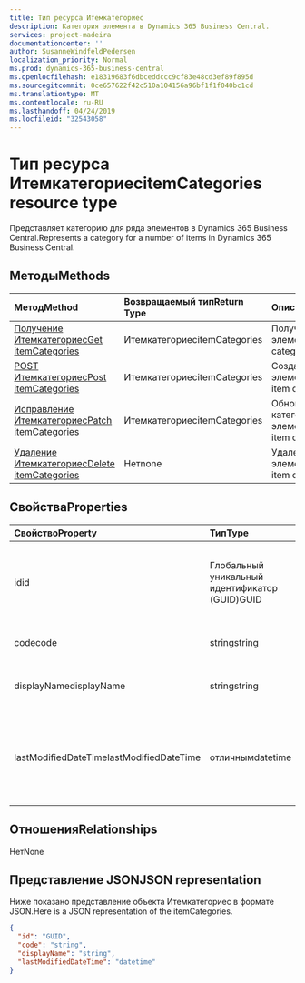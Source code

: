 ```yaml
---
title: Тип ресурса Итемкатегориес
description: Категория элемента в Dynamics 365 Business Central.
services: project-madeira
documentationcenter: ''
author: SusanneWindfeldPedersen
localization_priority: Normal
ms.prod: dynamics-365-business-central
ms.openlocfilehash: e18319683f6dbceddccc9cf83e48cd3ef89f895d
ms.sourcegitcommit: 0ce657622f42c510a104156a96bf1f1f040bc1cd
ms.translationtype: MT
ms.contentlocale: ru-RU
ms.lasthandoff: 04/24/2019
ms.locfileid: "32543058"
---
```

# <a name="itemcategories-resource-type"></a><span data-ttu-id="4875e-103">Тип ресурса Итемкатегориес</span><span class="sxs-lookup"><span data-stu-id="4875e-103">itemCategories resource type</span></span>
<span data-ttu-id="4875e-104">Представляет категорию для ряда элементов в Dynamics 365 Business Central.</span><span class="sxs-lookup"><span data-stu-id="4875e-104">Represents a category for a number of items in Dynamics 365 Business Central.</span></span>

## <a name="methods"></a><span data-ttu-id="4875e-105">Методы</span><span class="sxs-lookup"><span data-stu-id="4875e-105">Methods</span></span>

| <span data-ttu-id="4875e-106">Метод</span><span class="sxs-lookup"><span data-stu-id="4875e-106">Method</span></span>                                                          | <span data-ttu-id="4875e-107">Возвращаемый тип</span><span class="sxs-lookup"><span data-stu-id="4875e-107">Return Type</span></span>  |<span data-ttu-id="4875e-108">Описание</span><span class="sxs-lookup"><span data-stu-id="4875e-108">Description</span></span>             |
|:----------------------------------------------------------------|:-------------|:-----------------------|
|[<span data-ttu-id="4875e-109">Получение Итемкатегориес</span><span class="sxs-lookup"><span data-stu-id="4875e-109">Get itemCategories</span></span>](../api/dynamics-itemcategories-get.md)      |<span data-ttu-id="4875e-110">Итемкатегориес</span><span class="sxs-lookup"><span data-stu-id="4875e-110">itemCategories</span></span>|<span data-ttu-id="4875e-111">Получение категории элемента.</span><span class="sxs-lookup"><span data-stu-id="4875e-111">Get an item category.</span></span>   |
|[<span data-ttu-id="4875e-112">POST Итемкатегориес</span><span class="sxs-lookup"><span data-stu-id="4875e-112">Post itemCategories</span></span>](../api/dynamics-create-itemcategories.md)  |<span data-ttu-id="4875e-113">Итемкатегориес</span><span class="sxs-lookup"><span data-stu-id="4875e-113">itemCategories</span></span>|<span data-ttu-id="4875e-114">Создайте категорию элемента.</span><span class="sxs-lookup"><span data-stu-id="4875e-114">Create an item category.</span></span>|
|[<span data-ttu-id="4875e-115">Исправление Итемкатегориес</span><span class="sxs-lookup"><span data-stu-id="4875e-115">Patch itemCategories</span></span>](../api/dynamics-itemcategories-update.md) |<span data-ttu-id="4875e-116">Итемкатегориес</span><span class="sxs-lookup"><span data-stu-id="4875e-116">itemCategories</span></span>|<span data-ttu-id="4875e-117">Обновление категории элемента.</span><span class="sxs-lookup"><span data-stu-id="4875e-117">Update an item category.</span></span>|
|[<span data-ttu-id="4875e-118">Удаление Итемкатегориес</span><span class="sxs-lookup"><span data-stu-id="4875e-118">Delete itemCategories</span></span>](../api/dynamics-itemcategories-delete.md)|<span data-ttu-id="4875e-119">Нет</span><span class="sxs-lookup"><span data-stu-id="4875e-119">none</span></span>          |<span data-ttu-id="4875e-120">Удаление категории элемента.</span><span class="sxs-lookup"><span data-stu-id="4875e-120">Delete an item category.</span></span>|

## <a name="properties"></a><span data-ttu-id="4875e-121">Свойства</span><span class="sxs-lookup"><span data-stu-id="4875e-121">Properties</span></span>
| <span data-ttu-id="4875e-122">Свойство</span><span class="sxs-lookup"><span data-stu-id="4875e-122">Property</span></span>           | <span data-ttu-id="4875e-123">Тип</span><span class="sxs-lookup"><span data-stu-id="4875e-123">Type</span></span>   |<span data-ttu-id="4875e-124">Описание</span><span class="sxs-lookup"><span data-stu-id="4875e-124">Description</span></span>                                     |
|:-------------------|:-------|:-----------------------------------------------|
|<span data-ttu-id="4875e-125">id</span><span class="sxs-lookup"><span data-stu-id="4875e-125">id</span></span>                  |<span data-ttu-id="4875e-126">Глобальный уникальный идентификатор (GUID)</span><span class="sxs-lookup"><span data-stu-id="4875e-126">GUID</span></span>    |<span data-ttu-id="4875e-127">Уникальный идентификатор Итемкатегори.</span><span class="sxs-lookup"><span data-stu-id="4875e-127">The unique ID of the itemCategory.</span></span> <span data-ttu-id="4875e-128">Не редактируемые.</span><span class="sxs-lookup"><span data-stu-id="4875e-128">Non-editable.</span></span>|
|<span data-ttu-id="4875e-129">code</span><span class="sxs-lookup"><span data-stu-id="4875e-129">code</span></span>                |<span data-ttu-id="4875e-130">string</span><span class="sxs-lookup"><span data-stu-id="4875e-130">string</span></span>  |<span data-ttu-id="4875e-131">Код Итемкатегори.</span><span class="sxs-lookup"><span data-stu-id="4875e-131">The itemCategory code.</span></span>                          |
|<span data-ttu-id="4875e-132">displayName</span><span class="sxs-lookup"><span data-stu-id="4875e-132">displayName</span></span>         |<span data-ttu-id="4875e-133">string</span><span class="sxs-lookup"><span data-stu-id="4875e-133">string</span></span>  |<span data-ttu-id="4875e-134">Отображаемое имя Итемкатегориес.</span><span class="sxs-lookup"><span data-stu-id="4875e-134">The itemCategories display name.</span></span>                |
|<span data-ttu-id="4875e-135">lastModifiedDateTime</span><span class="sxs-lookup"><span data-stu-id="4875e-135">lastModifiedDateTime</span></span>|<span data-ttu-id="4875e-136">отличным</span><span class="sxs-lookup"><span data-stu-id="4875e-136">datetime</span></span>|<span data-ttu-id="4875e-137">Дата и время последнего изменения Итемкатегори.</span><span class="sxs-lookup"><span data-stu-id="4875e-137">The last datetime the itemCategory was modified.</span></span> <span data-ttu-id="4875e-138">Только для чтения.</span><span class="sxs-lookup"><span data-stu-id="4875e-138">Read-Only.</span></span>|  


## <a name="relationships"></a><span data-ttu-id="4875e-139">Отношения</span><span class="sxs-lookup"><span data-stu-id="4875e-139">Relationships</span></span>
<span data-ttu-id="4875e-140">Нет</span><span class="sxs-lookup"><span data-stu-id="4875e-140">None</span></span>

## <a name="json-representation"></a><span data-ttu-id="4875e-141">Представление JSON</span><span class="sxs-lookup"><span data-stu-id="4875e-141">JSON representation</span></span>

<span data-ttu-id="4875e-142">Ниже показано представление объекта Итемкатегориес в формате JSON.</span><span class="sxs-lookup"><span data-stu-id="4875e-142">Here is a JSON representation of the itemCategories.</span></span>

```json
{
  "id": "GUID",
  "code": "string",
  "displayName": "string",
  "lastModifiedDateTime": "datetime"
}
```


